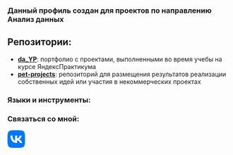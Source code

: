 ### Данный профиль создан для проектов по направлению Анализ данных 

## Репозитории:
- [__da_YP__](https://github.com/leilaall/da_YP):
  портфолио с проектами, выполненными во время учебы на курсе ЯндексПрактикума 
- [__pet-projects__](https://github.com/leilaall/pet-projects/tree/main):
  репозиторий для размещения результатов реализации собственных идей или участия в некоммерческих проектах

### 

### Языки и инструменты:


### Связаться со мной:
  [<img width="40px" src="VK Logo.svg">](https://vk.com/leilaall)
    
